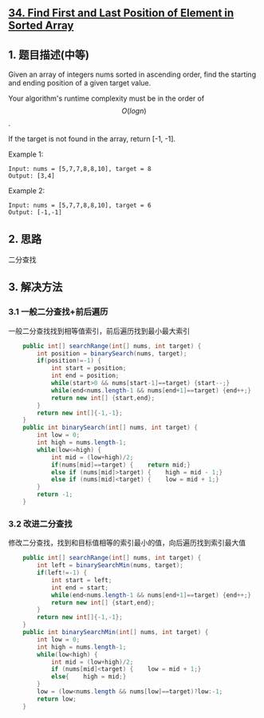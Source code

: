 ## [34. Find First and Last Position of Element in Sorted Array](https://leetcode-cn.com/problems/find-first-and-last-position-of-element-in-sorted-array/)

## 1. 题目描述\(中等\)

Given an array of integers nums sorted in ascending order, find the starting and ending position of a given target value.

Your algorithm's runtime complexity must be in the order of $$O(log n)$$.

If the target is not found in the array, return \[-1, -1\].

Example 1:

```
Input: nums = [5,7,7,8,8,10], target = 8
Output: [3,4]
```

Example 2:

```
Input: nums = [5,7,7,8,8,10], target = 6
Output: [-1,-1]
```

## 2. 思路

二分查找

## 3. 解决方法

### 3.1 一般二分查找+前后遍历
一般二分查找找到相等值索引，前后遍历找到最小最大索引

```java
    public int[] searchRange(int[] nums, int target) {
        int position = binarySearch(nums, target);
        if(position!=-1) {
            int start = position;
            int end = position;
            while(start>0 && nums[start-1]==target) {start--;}
            while(end<nums.length-1 && nums[end+1]==target) {end++;}
            return new int[] {start,end};
        }
        return new int[]{-1,-1};
    }    
    public int binarySearch(int[] nums, int target) {
        int low = 0;
        int high = nums.length-1;
        while(low<=high) {
            int mid = (low+high)/2;
            if(nums[mid]==target) {    return mid;}
            else if (nums[mid]>target) {    high = mid - 1;}
            else if (nums[mid]<target) {    low = mid + 1;}
        }
        return -1;
    }
```

### 3.2 改进二分查找

修改二分查找，找到和目标值相等的索引最小的值，向后遍历找到索引最大值


```java
    public int[] searchRange(int[] nums, int target) {
        int left = binarySearchMin(nums, target);
        if(left!=-1) {
            int start = left;
            int end = start;
            while(end<nums.length-1 && nums[end+1]==target) {end++;}
            return new int[] {start,end};
        }
        return new int[]{-1,-1};
    }
    public int binarySearchMin(int[] nums, int target) {
        int low = 0;
        int high = nums.length-1;
        while(low<high) {
            int mid = (low+high)/2;
            if (nums[mid]<target) {    low = mid + 1;}
            else{    high = mid;}
        }
        low = (low<nums.length && nums[low]==target)?low:-1;
        return low;
    }
```



